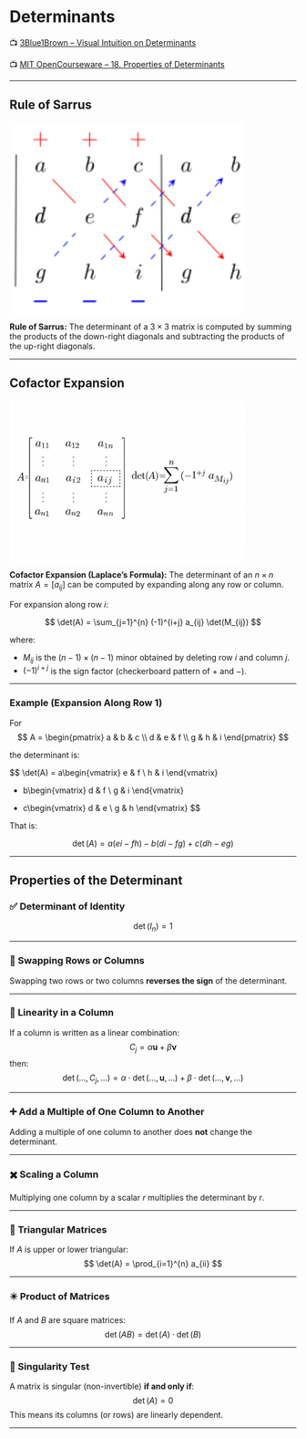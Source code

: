 <!-- File: linear_algebra/determinants.md -->

# Determinants

📺 [3Blue1Brown – Visual Intuition on Determinants](https://www.youtube.com/watch?v=Ip3X9LOh2dk&ab_channel=3Blue1Brown)

📺 [MIT OpenCourseware – 18. Properties of Determinants](https://www.youtube.com/watch?v=srxexLishgY)

---

## Rule of Sarrus

<div style="background-color: white; padding: 0.5em; display: inline-block; border-radius: 4px;">
  <img src="../../assets/rule-of-sarrus.svg" alt="Rule of Sarrus" width="400">
</div>

**Rule of Sarrus:** The determinant of a $3 \times 3$ matrix is computed by summing the products of the down-right diagonals and subtracting the products of the up-right diagonals.

---

## Cofactor Expansion

<div style="background-color: white; padding: 0.5em; display: inline-block; border-radius: 4px;">
  <img src="../../assets/cofactor-expansion.png" alt="Cofactor Expansion" width="400">
</div>

**Cofactor Expansion (Laplace’s Formula):** The determinant of an $n \times n$ matrix $A = [a_{ij}]$ can be computed by expanding along any row or column.

For expansion along row $i$:

$$
\det(A) = \sum_{j=1}^{n} (-1)^{i+j} a_{ij} \det(M_{ij})
$$

where:

- $M_{ij}$ is the $(n-1) \times (n-1)$ minor obtained by deleting row $i$ and column $j$.
- $(-1)^{i+j}$ is the sign factor (checkerboard pattern of $+$ and $-$).

---

### Example (Expansion Along Row 1)

For
$$
A = \begin{pmatrix}
a & b & c \\
d & e & f \\
g & h & i
\end{pmatrix}
$$

the determinant is:

$$
\det(A) = a\begin{vmatrix} e & f \\ h & i \end{vmatrix}
- b\begin{vmatrix} d & f \\ g & i \end{vmatrix}
+ c\begin{vmatrix} d & e \\ g & h \end{vmatrix}
$$

That is:

$$
\det(A) = a(ei - fh) - b(di - fg) + c(dh - eg)
$$

---

## Properties of the Determinant

### ✅ Determinant of Identity
$$
\det(I_n) = 1
$$

---

### 🔄 Swapping Rows or Columns
Swapping two rows or two columns **reverses the sign** of the determinant.

---

### 🔁 Linearity in a Column
If a column is written as a linear combination:
$$
C_j = \alpha \mathbf{u} + \beta \mathbf{v}
$$
then:
$$
\det(\dots, C_j, \dots) = \alpha \cdot \det(\dots, \mathbf{u}, \dots) + \beta \cdot \det(\dots, \mathbf{v}, \dots)
$$

---

### ➕ Add a Multiple of One Column to Another
Adding a multiple of one column to another does **not** change the determinant.

---

### ✖️ Scaling a Column
Multiplying one column by a scalar $r$ multiplies the determinant by $r$.

---

### 🔺 Triangular Matrices
If $A$ is upper or lower triangular:
$$
\det(A) = \prod_{i=1}^{n} a_{ii}
$$

---

### ✴️ Product of Matrices
If $A$ and $B$ are square matrices:
$$
\det(AB) = \det(A) \cdot \det(B)
$$

---

### 🚫 Singularity Test
A matrix is singular (non-invertible) **if and only if**:
$$
\det(A) = 0
$$
This means its columns (or rows) are linearly dependent.

---
